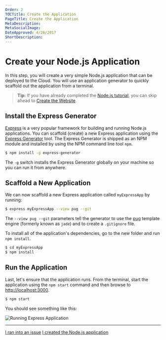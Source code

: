 ```yaml
---
Order: 2
TOCTitle: Create the Application
PageTitle: Create the Application
MetaDescription:
MetaSocialImage:
DateApproved: 4/26/2017
ShortDescription:
---
```

# Create your Node.js Application

In this step, you will create a very simple Node.js application that can be deployed to the Cloud. You will use an application generator to quickly scaffold out the application from a terminal.

> **Tip:** If you have already completed the [Node.js tutorial](/docs/nodejs/nodejs-tutorial.md), you can skip ahead to [Create the Website](/tutorials/nodejs-deployment/create-website.md).

## Install the Express Generator

[Express](https://www.expressjs.com) is a very popular framework for building and running Node.js applications. You can scaffold (create) a new Express application using the [Express Generator](https://expressjs.com/en/starter/generator.html) tool. The Express Generator is shipped as an NPM module and installed by using the NPM command line tool `npm`.

```bash
$ npm install -g express-generator
```

The `-g` switch installs the Express Generator globally on your machine so you can run it from anywhere.

## Scaffold a New Application

We can now scaffold a new Express application called `myExpressApp` by running:

```bash
$ express myExpressApp --view pug --git
```

The `--view pug --git` parameters tell the generator to use the [pug](https://pugjs.org/api/getting-started.html) template engine (formerly known as `jade`) and to create a `.gitignore` file.

To install all of the application's dependencies, go to the new folder and run `npm install`.

```bash
$ cd myExpressApp
$ npm install
```

## Run the Application

Last, let's ensure that the application runs. From the terminal, start the application using the `npm start` command and then browse to [http://localhost:3000](http://localhost:3000).

```bash
$ npm start
```

You should see something like this:

![Running Express Application](nodejs-deployment_express.png)

----

<a class="tutorial-feedback-btn" onclick="reportIssue('node-deployment', 'express')" href="javascript:void(0)">I ran into an issue</a> <a class="tutorial-next-btn" href="/tutorials/nodejs-deployment/create-website">I created the Node.js application</a>
